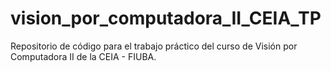 # vision_por_computadora_II_CEIA_TP
Repositorio de código para el trabajo práctico del curso de Visión por Computadora II de la CEIA - FIUBA.
